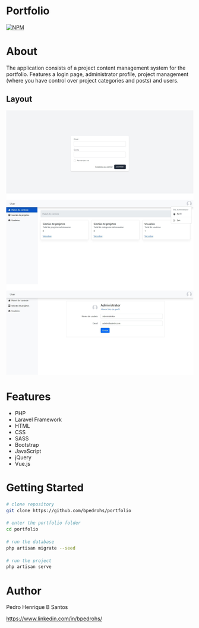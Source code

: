 # Portfolio
[![NPM](https://img.shields.io/npm/l/react)](https://github.com/bpedrohs/portfolio-projects/blob/master/LICENSE)

# About
The application consists of a project content management system for the portfolio. Features a login page, administrator profile, project management (where you have control over project categories and posts) and users.

## Layout
![Dashboard](https://github.com/bpedrohs/assets/blob/main/port-v1/dashboard.png)

# Features

- PHP
- Laravel Framework
- HTML
- CSS
- SASS
- Bootstrap
- JavaScript
- jQuery
- Vue.js

# Getting Started

```bash
# clone repository
git clone https://github.com/bpedrohs/portfolio

# enter the portfolio folder
cd portfolio

# run the database
php artisan migrate --seed

# run the project
php artisan serve
```

# Author

Pedro Henrique B Santos

https://www.linkedin.com/in/bpedrohs/
